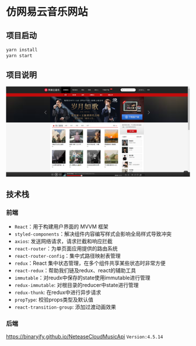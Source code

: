 # 仿网易云音乐网站

## 项目启动
```
yarn install 
yarn start
```
## 项目说明
![输入图片说明](public/image.png)

## 技术栈
### 前端
- `React`：用于构建用户界面的 MVVM 框架
- `styled-components`：解决组件内容编写样式会影响全局样式导致冲突
- `axios`: 发送网络请求，请求拦截和响应拦截
- `react-router`：为单页面应用提供的路由系统
- `react-router-config`：集中式路径映射表管理
- `redux`：React 集中状态管理，在多个组件共享某些状态时非常方便
- `react-redux`：帮助我们链及redux、react的辅助工具
- `immutable`：对reudx中保存的state使用immutable进行管理
- `redux-immutable`: 对根目录的reducer中state进行管理
- `redux-thunk`: 在redux中进行异步请求
- `propType`: 校验props类型及默认值
- `react-transition-group`: 添加过渡动画效果
### 后端
https://binaryify.github.io/NeteaseCloudMusicApi `Version:4.5.14`